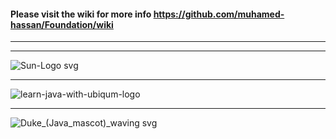 #### Please visit the wiki for more info https://github.com/muhamed-hassan/Foundation/wiki

***
***

![Sun-Logo svg](https://user-images.githubusercontent.com/17825804/219604734-abf66409-8069-4b40-a585-6055991538b4.png)

***

![learn-java-with-ubiqum-logo](https://user-images.githubusercontent.com/17825804/219604766-39ec67b4-4787-4bf1-b7df-0e80e4e37729.png)

***

![Duke_(Java_mascot)_waving svg](https://user-images.githubusercontent.com/17825804/219604802-a8363471-8f29-4568-bc33-a4626553ff8b.png)


